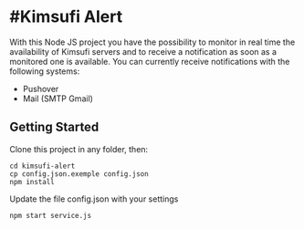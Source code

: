 #Kimsufi Alert
======

With this Node JS project you have the possibility to monitor in real time the availability of Kimsufi servers and to receive a notification as soon as a monitored one is available.
You can currently receive notifications with the following systems:
- Pushover
- Mail (SMTP Gmail)

## Getting Started

Clone this project in any folder, then:

```
cd kimsufi-alert
cp config.json.exemple config.json
npm install
```
Update the file config.json with your settings
```
npm start service.js
```
